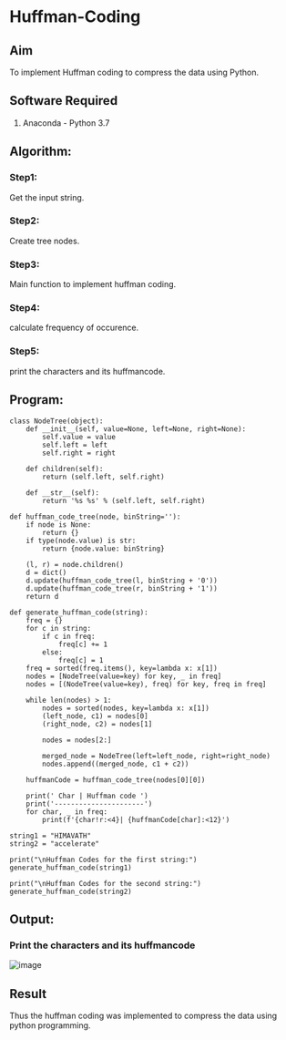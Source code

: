 # Huffman-Coding
## Aim
To implement Huffman coding to compress the data using Python.

## Software Required
1. Anaconda - Python 3.7

## Algorithm:
### Step1:
Get the input string.

### Step2:
Create tree nodes.

### Step3:
Main function to implement huffman coding.

### Step4:
calculate frequency of occurence.

### Step5:
print the characters and its huffmancode.
## Program:

```
class NodeTree(object):
    def __init__(self, value=None, left=None, right=None):
        self.value = value
        self.left = left
        self.right = right

    def children(self):
        return (self.left, self.right)

    def __str__(self):
        return '%s %s' % (self.left, self.right)

def huffman_code_tree(node, binString=''):
    if node is None:
        return {}
    if type(node.value) is str:
        return {node.value: binString}

    (l, r) = node.children()
    d = dict()
    d.update(huffman_code_tree(l, binString + '0'))
    d.update(huffman_code_tree(r, binString + '1'))
    return d

def generate_huffman_code(string):
    freq = {}
    for c in string:
        if c in freq:
            freq[c] += 1
        else:
            freq[c] = 1
    freq = sorted(freq.items(), key=lambda x: x[1])
    nodes = [NodeTree(value=key) for key, _ in freq]
    nodes = [(NodeTree(value=key), freq) for key, freq in freq]

    while len(nodes) > 1:
        nodes = sorted(nodes, key=lambda x: x[1])
        (left_node, c1) = nodes[0]
        (right_node, c2) = nodes[1]

        nodes = nodes[2:]

        merged_node = NodeTree(left=left_node, right=right_node)
        nodes.append((merged_node, c1 + c2))

    huffmanCode = huffman_code_tree(nodes[0][0])

    print(' Char | Huffman code ')
    print('----------------------')
    for char, _ in freq:
        print(f'{char!r:<4}| {huffmanCode[char]:<12}')

string1 = "HIMAVATH"
string2 = "accelerate"

print("\nHuffman Codes for the first string:")
generate_huffman_code(string1)

print("\nHuffman Codes for the second string:")
generate_huffman_code(string2)

```
## Output:

### Print the characters and its huffmancode
![image](https://github.com/user-attachments/assets/49c8afbd-a74b-4e37-abee-c33752f2d068)



## Result
Thus the huffman coding was implemented to compress the data using python programming.
